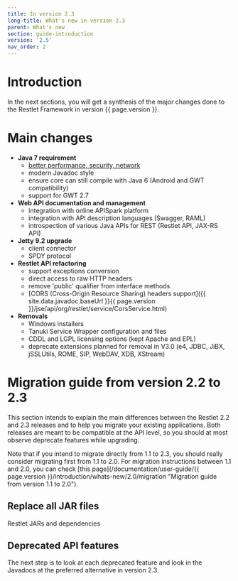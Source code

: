 ```yaml
---
title: In version 2.3
long-title: What's new in version 2.3
parent: What's new
section: guide-introduction
version: '2.5'
nav_order: 2
---
```

# Introduction

In the next sections, you will get a synthesis of the major changes done
to the Restlet Framework in version {{ page.version }}.

# Main changes

* **Java 7 requirement**
  * [better performance, security, network](http://www.oracle.com/technetwork/java/javase/jdk7-relnotes-418459.html)
  * modern Javadoc style
  * ensure core can still compile with Java 6 (Android and GWT compatibility)
  * support for GWT 2.7
* **Web API documentation and management**
  * integration with online APISpark platform
  * integration with API description languages (Swagger, RAML)
  * introspection of various Java APIs for REST (Restlet API, JAX-RS API)
* **Jetty 9.2 upgrade**
  * client connector
  * SPDY protocol
* **Restlet API refactoring**
  * support exceptions conversion
  * direct access to raw HTTP headers
  * remove 'public' qualifier from interface methods
  * [CORS (Cross-Origin Resource Sharing) headers support]({{ site.data.javadoc.baseUrl }}{{ page.version }}/jse/api/org/restlet/service/CorsService.html)
* **Removals**
  * Windows installers
  * Tanuki Service Wrapper configuration and files
  * CDDL and LGPL licensing options (kept Apache and EPL)
  * deprecate extensions planned for removal in V3.0 (e4, JDBC, JiBX, jSSLUtils, ROME, SIP, WebDAV, XDB, XStream)

# Migration guide from version 2.2 to 2.3

This section intends to explain the main differences between the Restlet
2.2 and 2.3 releases and to help you migrate your existing applications.
Both releases are meant to be compatible at the API level, so you should
at most observe deprecate features while upgrading.

Note that if you intend to migrate directly from 1.1 to 2.3, you should
really consider migrating first from 1.1 to 2.0. For migration instructions between 1.1 and 2.0,
you can check [this page](/documentation/user-guide/{{ page.version }}/introduction/whats-new/2.0/migration "Migration guide from version 1.1 to 2.0").

## Replace all JAR files

Restlet JARs and dependencies

## Deprecated API features

The next step is to look at each deprecated feature and look in the
Javadocs at the preferred alternative in version 2.3.
